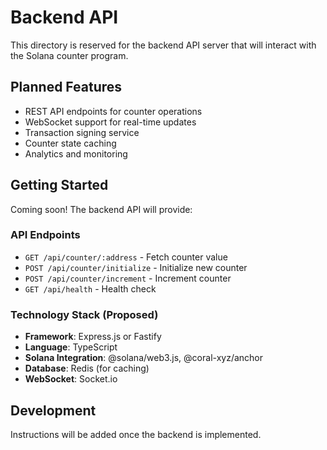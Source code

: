 # Backend API

This directory is reserved for the backend API server that will interact with the Solana counter program.

## Planned Features

- REST API endpoints for counter operations
- WebSocket support for real-time updates
- Transaction signing service
- Counter state caching
- Analytics and monitoring

## Getting Started

Coming soon! The backend API will provide:

### API Endpoints

- `GET /api/counter/:address` - Fetch counter value
- `POST /api/counter/initialize` - Initialize new counter
- `POST /api/counter/increment` - Increment counter
- `GET /api/health` - Health check

### Technology Stack (Proposed)

- **Framework**: Express.js or Fastify
- **Language**: TypeScript
- **Solana Integration**: @solana/web3.js, @coral-xyz/anchor
- **Database**: Redis (for caching)
- **WebSocket**: Socket.io

## Development

Instructions will be added once the backend is implemented.
